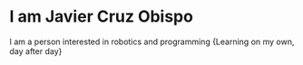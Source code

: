 # I am Javier Cruz Obispo

I am a person interested in robotics and programming
 {Learning on my own, day after day}
